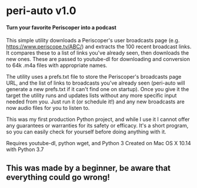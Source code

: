 # peri-auto v1.0
#### Turn your favorite Periscoper into a podcast

This simple utility downloads a Periscoper's user broadcasts page (e.g. https://www.periscope.tv/ABC/) and extracts the 100 recent broadcast links. It compares these to a list of links you've already seen, then downloads the new ones. These are passed to youtube-dl for downloading and conversion to 64k .m4a files with appropriate names.

The utility uses a prefs.txt file to store the Periscoper's broadcasts page URL, and the list of links to broadcasts you've already seen (peri-auto will generate a new prefs.txt if it can't find one on startup). Once you give it the target the utility runs and updates lists without any more specific input needed from you. Just run it (or schedule it!) and any new broadcasts are now audio files for you to listen to.

This was my first production Python project, and while I use it I cannot offer any guarantees or warranties for its safety or efficacy. It's a short program, so you can easily check for yourself before doing anything with it.

Requires youtube-dl, python wget, and Python 3
Created on Mac OS X 10.14 with Python 3.7

## This was made by a beginner, be aware that everything could go wrong!
